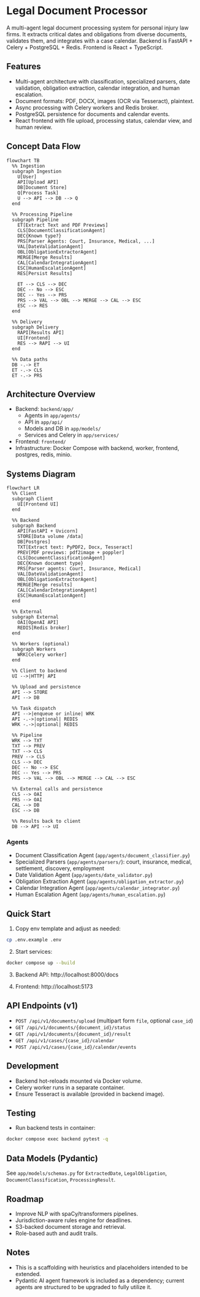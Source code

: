 # Legal Document Processor

A multi-agent legal document processing system for personal injury law firms. It extracts critical dates and obligations from diverse documents, validates them, and integrates with a case calendar. Backend is FastAPI + Celery + PostgreSQL + Redis. Frontend is React + TypeScript.

## Features
- Multi-agent architecture with classification, specialized parsers, date validation, obligation extraction, calendar integration, and human escalation.
- Document formats: PDF, DOCX, images (OCR via Tesseract), plaintext.
- Async processing with Celery workers and Redis broker.
- PostgreSQL persistence for documents and calendar events.
- React frontend with file upload, processing status, calendar view, and human review.

## Concept Data Flow
```mermaid
flowchart TB
  %% Ingestion
  subgraph Ingestion
    U[User]
    API[Upload API]
    DB[Document Store]
    Q[Process Task]
    U --> API --> DB --> Q
  end

  %% Processing Pipeline
  subgraph Pipeline
    ET[Extract Text and PDF Previews]
    CLS[DocumentClassificationAgent]
    DEC{Known type?}
    PRS[Parser Agents: Court, Insurance, Medical, ...]
    VAL[DateValidationAgent]
    OBL[ObligationExtractorAgent]
    MERGE[Merge Results]
    CAL[CalendarIntegrationAgent]
    ESC[HumanEscalationAgent]
    RES[Persist Results]

    ET --> CLS --> DEC
    DEC -- No --> ESC
    DEC -- Yes --> PRS
    PRS --> VAL --> OBL --> MERGE --> CAL --> ESC
    ESC --> RES
  end

  %% Delivery
  subgraph Delivery
    RAPI[Results API]
    UI[Frontend]
    RES --> RAPI --> UI
  end

  %% Data paths
  DB -.-> ET
  ET -.-> CLS
  ET -.-> PRS
```

## Architecture Overview
- Backend: `backend/app/`
  - Agents in `app/agents/`
  - API in `app/api/`
  - Models and DB in `app/models/`
  - Services and Celery in `app/services/`
- Frontend: `frontend/`
- Infrastructure: Docker Compose with backend, worker, frontend, postgres, redis, minio.

## Systems Diagram
```mermaid
flowchart LR
  %% Client
  subgraph Client
    UI[Frontend UI]
  end

  %% Backend
  subgraph Backend
    API[FastAPI + Uvicorn]
    STORE[Data volume /data]
    DB[Postgres]
    TXT[Extract text: PyPDF2, Docx, Tesseract]
    PREV[PDF previews: pdf2image + poppler]
    CLS[DocumentClassificationAgent]
    DEC{Known document type}
    PRS[Parser agents: Court, Insurance, Medical]
    VAL[DateValidationAgent]
    OBL[ObligationExtractorAgent]
    MERGE[Merge results]
    CAL[CalendarIntegrationAgent]
    ESC[HumanEscalationAgent]
  end

  %% External
  subgraph External
    OAI[OpenAI API]
    REDIS[Redis broker]
  end

  %% Workers (optional)
  subgraph Workers
    WRK[Celery worker]
  end

  %% Client to backend
  UI -->|HTTP| API

  %% Upload and persistence
  API --> STORE
  API --> DB

  %% Task dispatch
  API -->|enqueue or inline| WRK
  API -.->|optional| REDIS
  WRK -.->|optional| REDIS

  %% Pipeline
  WRK --> TXT
  TXT --> PREV
  TXT --> CLS
  PREV --> CLS
  CLS --> DEC
  DEC -- No --> ESC
  DEC -- Yes --> PRS
  PRS --> VAL --> OBL --> MERGE --> CAL --> ESC

  %% External calls and persistence
  CLS --> OAI
  PRS --> OAI
  CAL --> DB
  ESC --> DB

  %% Results back to client
  DB --> API --> UI
```

### Agents
- Document Classification Agent (`app/agents/document_classifier.py`)
- Specialized Parsers (`app/agents/parsers/`): court, insurance, medical, settlement, discovery, employment
- Date Validation Agent (`app/agents/date_validator.py`)
- Obligation Extraction Agent (`app/agents/obligation_extractor.py`)
- Calendar Integration Agent (`app/agents/calendar_integrator.py`)
- Human Escalation Agent (`app/agents/human_escalation.py`)

## Quick Start

1. Copy env template and adjust as needed:
```bash
cp .env.example .env
```

2. Start services:
```bash
docker compose up --build
```

3. Backend API: http://localhost:8000/docs

4. Frontend: http://localhost:5173

## API Endpoints (v1)
- `POST /api/v1/documents/upload` (multipart form `file`, optional `case_id`)
- `GET /api/v1/documents/{document_id}/status`
- `GET /api/v1/documents/{document_id}/result`
- `GET /api/v1/cases/{case_id}/calendar`
- `POST /api/v1/cases/{case_id}/calendar/events`

## Development
- Backend hot-reloads mounted via Docker volume.
- Celery worker runs in a separate container.
- Ensure Tesseract is available (provided in backend image).

## Testing
- Run backend tests in container:
```bash
docker compose exec backend pytest -q
```

## Data Models (Pydantic)
See `app/models/schemas.py` for `ExtractedDate`, `LegalObligation`, `DocumentClassification`, `ProcessingResult`.

## Roadmap
- Improve NLP with spaCy/transformers pipelines.
- Jurisdiction-aware rules engine for deadlines.
- S3-backed document storage and retrieval.
- Role-based auth and audit trails.

## Notes
- This is a scaffolding with heuristics and placeholders intended to be extended.
- Pydantic AI agent framework is included as a dependency; current agents are structured to be upgraded to fully utilize it.
